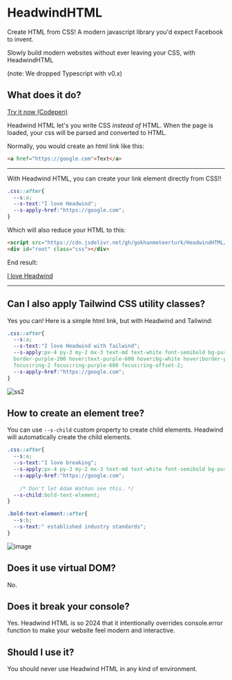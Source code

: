 # HeadwindHTML
Create HTML from CSS! A modern javascript library you'd expect Facebook to invent.

Slowly build modern websites without ever leaving your CSS, with HeadwindHTML

(note: We dropped Typescript with v0.x)

## What does it do?

[Try it now (Codepen)](https://codepen.io/gokhanmeteerturk/pen/QWQaaoZ)


Headwind HTML let's you write CSS *instead of* HTML. When the page is loaded, your css will be parsed and converted to HTML.

Normally, you would create an html link like this:

```html
<a href="https://google.com">Text</a>
```
---
With Headwind HTML, you can create your link element directly from CSS!!

```css
.css::after{
  --s:a;
  --s-text:"I love Headwind";
  --s-apply-href:"https://google.com";
}
```
Which will also reduce your HTML to this:
```html
<script src="https://cdn.jsdelivr.net/gh/gokhanmeteerturk/HeadwindHTML/headwind.js"></script>
<div id="root" class="css"></div>
```
End result:

[I love Headwind](https://google.com)


---

## Can I also apply Tailwind CSS utility classes?
Yes you can! Here is a simple html link, but with Headwind and Tailwind:

```css
.css::after{
  --s:a;
  --s-text:"I love Headwind with Tailwind";
  --s-apply:px-4 py-3 my-2 mx-3 text-md text-white font-semibold bg-purple-600 rounded-full border
  border-purple-200 hover:text-purple-600 hover:bg-white hover:border-purple-600 focus:outline-none
  focus:ring-2 focus:ring-purple-600 focus:ring-offset-2;
  --s-apply-href:"https://google.com";
}
```

![ss2](https://user-images.githubusercontent.com/92143124/170674485-1ad93e40-bd54-4126-8db3-da10a1275943.png)

## How to create an element tree?
You can use `--s-child` custom property to create child elements. Headwind will automatically create the child elements.

```css
.css::after{
  --s:a;
  --s-text:"I love breaking";
  --s-apply:px-4 py-3 my-2 mx-3 text-md text-white font-semibold bg-purple-600 rounded-full border border-purple-200 hover:text-purple-600 hover:bg-white hover:border-purple-600 focus:outline-none focus:ring-2 focus:ring-purple-600 focus:ring-offset-2;
  --s-apply-href:"https://google.com";
  
    /* Don't let Adam Wathan see this. */
  --s-child:bold-text-element;
}

.bold-text-element::after{
  --s:b;
  --s-text:" established industry standards";
}
```
![image](https://user-images.githubusercontent.com/92143124/170674666-b8e22e89-21d9-4957-899f-1e0e979295d7.png)



## Does it use virtual DOM?
No.


## Does it break your console?
Yes. Headwind HTML is so 2024 that it intentionally overrides console.error function to make your website feel modern and interactive.


## Should I use it?
You should never use Headwind HTML in any kind of environment.
